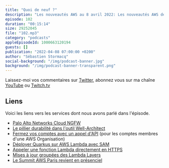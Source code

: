 ```yaml
---
title: "Quoi de neuf ?"
description: "Les nouveautés AWS au 8 avril 2022: Les nouveautés AWS des deux dernières semaines qui ont attiré mon attention tournent autour de la durabilité, de la gestion de comptes et de AWS Lambda.  Vous voulez en savoir plus ? Voici le podcast AWS en français."
episode: 102
duration: "00:15:14"
size: 29252045
file: "102.mp3"
category: "podcasts"
appleEpisodeId: 1000663120194
guests: []
publication: "2022-04-08 07:00:00 +0200"
author: "Sébastien Stormacq"
social-background: "/img/podcast-banner.jpg"
background: "/img/podcast-banner-transparent.png"
---
```


Laissez-moi vos commentaires sur [Twitter](https://twitter.com/sebsto), abonnez vous sur ma chaîne [YouTube](https://www.youtube.com/sebsto) ou [Twitch.tv](https://www.twitch.tv/sebAWS)

## Liens

Voici les liens vers les services dont nous avons parlé dans l'épisode.

- [Palo Alto Networks Cloud NGFW](https://aws.amazon.com/blogs/aws/new-cloud-ngfw-for-aws/)
- [Le pillier durabilité dans l'outil  Well-Architect](https://aws.amazon.com/blogs/aws/sustainability-pillar-well-architected-framework/) 
- [Fermez vos comptes avec un appel d'API](https://aws.amazon.com/blogs/mt/aws-organizations-now-provides-a-simple-scalable-and-more-secure-way-to-close-your-member-accounts/) (pour les comptes membres d'une AWS Organisation)
- [Déployer Quarkus sur AWS Lambda avec SAM](https://aws.amazon.com/blogs/architecture/deploy-quarkus-based-applications-using-aws-lambda-with-aws-sam/)
- [Appeler une fonction Lambda directement en HTTPS](https://aws.amazon.com/blogs/aws/announcing-aws-lambda-function-urls-built-in-https-endpoints-for-single-function-microservices/)
- [Mises à jour groupées des Lambda Layers](https://aws.amazon.com/about-aws/whats-new/2022/03/aws-lambda-console-bulk-update-layers/)
- [Le Summit AWS Paris revient en présenciel](https://aws.amazon.com/fr/events/summits/paris/)
